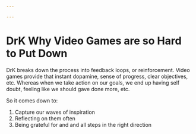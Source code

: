 ```yaml
---

---
```

# DrK Why Video Games are so Hard to Put Down

DrK breaks down the process into feedback loops, or reinforcement. Video games provide that instant dopamine, sense of progress, clear objectives, etc. Whereas when we take action on our goals, we end up having self doubt, feeling like we should gave done more, etc. 

So it comes down to:

1. Capture our waves of inspiration
2. Reflecting on them often
3. Being grateful for and and all steps in the right direction
